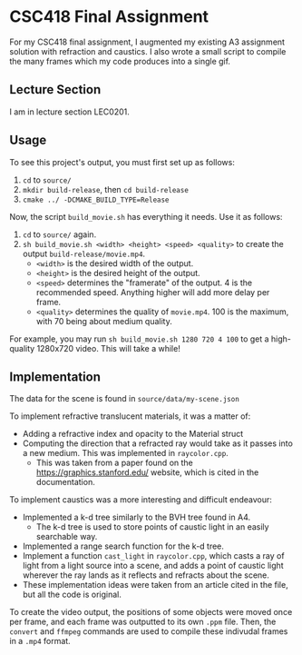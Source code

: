 # CSC418 Final Assignment

For my CSC418 final assignment, I augmented my existing A3 assignment solution with refraction and caustics. I also wrote a small script to compile the many frames which my code produces into a single gif.

## Lecture Section

I am in lecture section LEC0201.

## Usage

To see this project's output, you must first set up as follows:

1. `cd` to `source/`
2. `mkdir build-release`, then `cd build-release`
3. `cmake ../ -DCMAKE_BUILD_TYPE=Release`

Now, the script `build_movie.sh` has everything it needs. Use it as follows:

1. `cd` to `source/` again.
2. `sh build_movie.sh <width> <height> <speed> <quality>` to create the output `build-release/movie.mp4`.
	* `<width>` is the desired width of the output.
	* `<height>` is the desired height of the output.
	* `<speed>` determines the "framerate" of the output. 4 is the recommended speed. Anything higher will add more delay per frame.
	* `<quality>` determines the quality of `movie.mp4`. 100 is the maximum, with 70 being about medium quality.

For example, you may run `sh build_movie.sh 1280 720 4 100` to get a high-quality 1280x720 video. This will take a while!

## Implementation

The data for the scene is found in `source/data/my-scene.json`

To implement refractive translucent materials, it was a matter of:
* Adding a refractive index and opacity to the Material struct
* Computing the direction that a refracted ray would take as it passes into a new medium. This was implemented in `raycolor.cpp`.
	* This was taken from a paper found on the https://graphics.stanford.edu/ website, which is cited in the documentation.

To implement caustics was a more interesting and difficult endeavour:
* Implemented a k-d tree similarly to the BVH tree found in A4.
	* The k-d tree is used to store points of caustic light in an easily searchable way.
* Implemented a range search function for the k-d tree.
* Implement a function `cast_light` in `raycolor.cpp`, which casts a ray of light from a light source into a scene, and adds a point of caustic light wherever the ray lands as it reflects and refracts about the scene.
* These implementation ideas were taken from an article cited in the file, but all the code is original.

To create the video output, the positions of some objects were moved once per frame, and each frame was outputted to its own `.ppm` file. Then, the `convert` and `ffmpeg` commands are used to compile these indivudal frames in a `.mp4` format.
